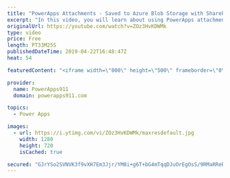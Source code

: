 ```yaml
---
title: "PowerApps Attachments - Saved to Azure Blob Storage with SharePoint and SQL"
excerpt: "In this video, you will learn about using PowerApps attachments as part of expense report, purchase orders, and apps where you need to save data in a one to many format. The attachments, which can be images, PDF, Excel, etc will be saved in Azure Blob Storage. We will then use SharePoint and SQL to manage"
originalUrl: https://youtube.com/watch?v=ZOz3HvKDWMk
type: video
price: Free
length: PT33M25S
publishedDateTime: 2019-04-22T16:48:47Z
heat: 54

featuredContent: "<iframe width=\"800\" height=\"500\" frameborder=\"0\" src=\"https://www.youtube.com/embed/ZOz3HvKDWMk\" allow=\"accelerometer; autoplay; encrypted-media; gyroscope; picture-in-picture\" allowfullscreen></iframe>"

provider:
  name: PowerApps911
  domain: powerapps911.com

topics:
  - Power Apps

images:
  - url: https://i.ytimg.com/vi/ZOz3HvKDWMk/maxresdefault.jpg
    width: 1280
    height: 720
    isCached: true

secured: "GJrYSo2SVNVK3f9vXH7Em3Jjr/YM8i+g6T+bG4mTqqDJuOrEgOsS/9RMaRReBLETBku4gsPTWefa78swDZnOlgKMfaiiaPLStupGsUVoDb8Mu3Mei45cIu2gUxwjSgVWhzS5xk9VOGdsUrEN43PMx1OI9Y8Rd7e4LVAycjJLwAaXYaVFQSuzZch4cg9OWXnU8FCkqVc8Jdf2G1f/t7Sopmu9jNNinUkUdE2LcCrF7aiZXbzbqmPwj+pqn260lyVF8/zb0tMnU7MjWvtD2kLHiX8tSsLqzJlG/YH7pGx+/6CkyJ4EAfq2BTE7zhRnNpGk0ByNHnTsSq+Ciu/+kJNe4SLT+ZrqEvlwL7qI/ePlgMYXXeX7TkB0GrUTocRZGD13eFR/qOag4moVf7BV6WOnmCjmIpNuNe5s98TJ8myVyYI=;Z/XnovVCaJT6v8qqqgZ25w=="
---
```


